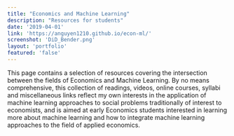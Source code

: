 ```yaml
---
title: "Economics and Machine Learning"
description: "Resources for students"
date: '2019-04-01'
link: 'https://anguyen1210.github.io/econ-ml/'
screenshot: 'DiD_Bender.png'
layout: 'portfolio'
featured: 'false'
---
```

  
This page contains a selection of resources covering the intersection between the fields of Economics and Machine Learning. By no means comprehensive, this collection of readings, videos, online courses, syllabi and miscellaneous links reflect my own interests in the application of machine learning approaches to social problems traditionally of interest to economists, and is aimed at early Economics students interested in learning more about machine learning and how to integrate machine learning approaches to the field of applied economics. 
